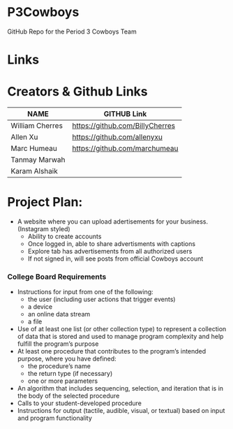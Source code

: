 # P3Cowboys
GitHub Repo for the Period 3 Cowboys Team
# Links

# Creators & Github Links
NAME             | GITHUB Link |
-------------    | --------------- |
William Cherres | https://github.com/BillyCherres  |
Allen Xu| https://github.com/allenyxu |
Marc Humeau| https://github.com/marchumeau|
Tanmay Marwah  | |
Karam Alshaik | |

# Project Plan:
- A website where you can upload adertisements for your business. (Instagram styled)
  - Ability to create accounts
  - Once logged in, able to share advertisments with captions
  - Explore tab has advertisements from all authorized users
  - If not signed in, will see posts from official Cowboys account


### College Board Requirements
- Instructions for input from one of the following:
  - the user (including user actions that trigger events)
  - a device
  - an online data stream
  - a file
- Use of at least one list (or other collection type) to represent a collection of
data that is stored and used to manage program complexity and help fulfill
the program’s purpose
- At least one procedure that contributes to the program’s intended purpose,
where you have defined:
  - the procedure’s name
  - the return type (if necessary)
  - one or more parameters
- An algorithm that includes sequencing, selection, and iteration that is in the
body of the selected procedure
- Calls to your student-developed procedure
- Instructions for output (tactile, audible, visual, or textual) based on input and
program functionality
